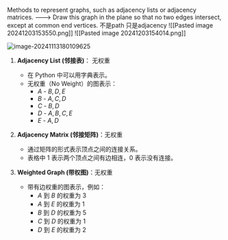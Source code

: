 Methods to represent graphs, such as adjacency lists or adjacency matrices. ---> Draw this graph in the plane so that no two edges intersect, except at common end vertices.
不是path 只是adjacency
![[Pasted image 20241203153550.png]]
![[Pasted image 20241203154014.png]]


![image-20241113180109625](image-20241113180109625.png)

1. **Adjacency List (邻接表)**： 无权重
   - 在 Python 中可以用字典表示。
   - 无权重（No Weight）的图表示：
     - $A$ - $B, D, E$
     - $B$ - $A, C, D$
     - $C$ - $B, D$
     - $D$ - $A, B, C, E$
     - $E$ - $A, D$

2. **Adjacency Matrix (邻接矩阵)**：无权重
   - 通过矩阵的形式表示顶点之间的连接关系。
   - 表格中 $1$ 表示两个顶点之间有边相连，$0$ 表示没有连接。
   
3. **Weighted Graph (带权图)**：无权重
   - 带有边权重的图表示，例如：
     - $A$ 到 $B$ 的权重为 $3$
     - $A$ 到 $E$ 的权重为 $1$
     - $B$ 到 $D$ 的权重为 $5$
     - $C$ 到 $D$ 的权重为 $1$
     - $D$ 到 $E$ 的权重为 $2$

